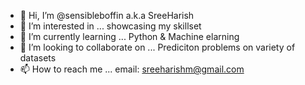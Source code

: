 - 👋 Hi, I’m @sensibleboffin a.k.a SreeHarish
- 👀 I’m interested in ... showcasing my skillset
- 🌱 I’m currently learning ... Python & Machine elarning
- 💞️ I’m looking to collaborate on ... Prediciton problems on variety of datasets
- 📫 How to reach me ... email: sreeharishm@gmail.com

<!---
sensibleboffin/sensibleboffin is a ✨ special ✨ repository because its `README.md` (this file) appears on your GitHub profile.
You can click the Preview link to take a look at your changes.
--->
